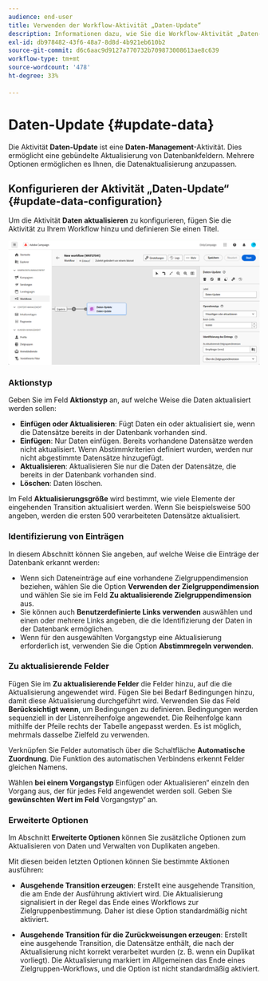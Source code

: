 ```yaml
---
audience: end-user
title: Verwenden der Workflow-Aktivität „Daten-Update“
description: Informationen dazu, wie Sie die Workflow-Aktivität „Daten-Update“ verwenden
exl-id: db978482-43f6-48a7-8d8d-4b921eb610b2
source-git-commit: d6c6aac9d9127a770732b709873008613ae8c639
workflow-type: tm+mt
source-wordcount: '478'
ht-degree: 33%

---
```


# Daten-Update {#update-data}

Die Aktivität **Daten-Update** ist eine **Daten-Management**-Aktivität. Dies ermöglicht eine gebündelte Aktualisierung von Datenbankfeldern. Mehrere Optionen ermöglichen es Ihnen, die Datenaktualisierung anzupassen.

<!--
The **Operation type** field lets you choose the process to be carried out on the data in the database. Select the first option to add data or update it if it has already been added. You can also only add data, only update data, or delete data. Select the **Update and merge collections** to select a primary record to link duplicates to, and delete those duplicates safely.

Specify how to identify the records in the database: if data relate to an existing targeting dimension, select the **Using the targeting dimension** option and select the targeting dimension and fields to update. Otherwise, specify one or more custom links to identify the data in the database, or directly use reconciliation keys.

Select the fields to update and reconciliation settings. You can use the **Auto-mapping** option to automatically identify the fields to be updated.

The **Advanced options** section lets you specify additional settings to manage data and duplicates.

Toggle the **Generate an outbound transition** option to add an outbound transition that will be activated at the end of the execution of the **Update data** activity. The update generally marks the end of a targeting workflow, and therefore the option is not activated by default.

Toggle the **Generate an outbound transition for rejects** option to add an outbound transition containing records that have not been correctly processed after the update (for example, if there is a duplicate). The update generally marks the end of a targeting workflow, and therefore the option is not activated by default.
-->

## Konfigurieren der Aktivität „Daten-Update“ {#update-data-configuration}

Um die Aktivität **Daten aktualisieren** zu konfigurieren, fügen Sie die Aktivität zu Ihrem Workflow hinzu und definieren Sie einen Titel.

![Aktivität „Workflow-Daten-Update“](../assets/workflow-update-data.png)

### Aktionstyp

Geben Sie im Feld **Aktionstyp** an, auf welche Weise die Daten aktualisiert werden sollen:

* **Einfügen oder Aktualisieren**: Fügt Daten ein oder aktualisiert sie, wenn die Datensätze bereits in der Datenbank vorhanden sind.
* **Einfügen**: Nur Daten einfügen. Bereits vorhandene Datensätze werden nicht aktualisiert. Wenn Abstimmkriterien definiert wurden, werden nur nicht abgestimmte Datensätze hinzugefügt.
* **Aktualisieren**: Aktualisieren Sie nur die Daten der Datensätze, die bereits in der Datenbank vorhanden sind.
* **Löschen**: Daten löschen.

Im Feld **Aktualisierungsgröße** wird bestimmt, wie viele Elemente der eingehenden Transition aktualisiert werden. Wenn Sie beispielsweise 500 angeben, werden die ersten 500 verarbeiteten Datensätze aktualisiert.

###   Identifizierung von Einträgen

In diesem Abschnitt können Sie angeben, auf welche Weise die Einträge der Datenbank erkannt werden:

* Wenn sich Dateneinträge auf eine vorhandene Zielgruppendimension beziehen, wählen Sie die Option **Verwenden der Zielgruppendimension** und wählen Sie sie im Feld **Zu aktualisierende Zielgruppendimension** aus.
* Sie können auch **Benutzerdefinierte Links verwenden** auswählen und einen oder mehrere Links angeben, die die Identifizierung der Daten in der Datenbank ermöglichen.
* Wenn für den ausgewählten Vorgangstyp eine Aktualisierung erforderlich ist, verwenden Sie die Option **Abstimmregeln verwenden**.

### Zu aktualisierende Felder

Fügen Sie im **Zu aktualisierende Felder** die Felder hinzu, auf die die Aktualisierung angewendet wird. Fügen Sie bei Bedarf Bedingungen hinzu, damit diese Aktualisierung durchgeführt wird. Verwenden Sie das Feld **Berücksichtigt wenn**, um Bedingungen zu definieren. Bedingungen werden sequenziell in der Listenreihenfolge angewendet. Die Reihenfolge kann mithilfe der Pfeile rechts der Tabelle angepasst werden. Es ist möglich, mehrmals dasselbe Zielfeld zu verwenden.

Verknüpfen Sie Felder automatisch über die Schaltfläche **Automatische Zuordnung**. Die Funktion des automatischen Verbindens erkennt Felder gleichen Namens.

Wählen **bei einem Vorgangstyp** Einfügen oder Aktualisieren“ einzeln den Vorgang aus, der für jedes Feld angewendet werden soll. Geben Sie **gewünschten Wert im Feld** Vorgangstyp“ an.

### Erweiterte Optionen

Im Abschnitt **Erweiterte Optionen** können Sie zusätzliche Optionen zum Aktualisieren von Daten und Verwalten von Duplikaten angeben.

<!--
* **Disable automatic key management**
* **Disable audit**
* **Empty the destination value if the source value is empty**
* **Update all columns with matching names**
* **Ignore records which concern the same target**: only the first in the list of expressions will be considered
-->

Mit diesen beiden letzten Optionen können Sie bestimmte Aktionen ausführen:

* **Ausgehende Transition erzeugen**: Erstellt eine ausgehende Transition, die am Ende der Ausführung aktiviert wird. Die Aktualisierung signalisiert in der Regel das Ende eines Workflows zur Zielgruppenbestimmung. Daher ist diese Option standardmäßig nicht aktiviert.

* **Ausgehende Transition für die Zurückweisungen erzeugen**: Erstellt eine ausgehende Transition, die Datensätze enthält, die nach der Aktualisierung nicht korrekt verarbeitet wurden (z. B. wenn ein Duplikat vorliegt). Die Aktualisierung markiert im Allgemeinen das Ende eines Zielgruppen-Workflows, und die Option ist nicht standardmäßig aktiviert.